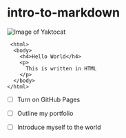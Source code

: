 # intro-to-markdown
![Image of Yaktocat](https://octodex.github.com/images/yaktocat.png)
```
 <html>
  <body>
    <h4>Hello World</h4>
    <p>
      This is written in HTML
    </p>
  </body>
</html>
```

- [ ] Turn on GitHub Pages
- [ ] Outline my portfolio
- [ ] Introduce myself to the world

